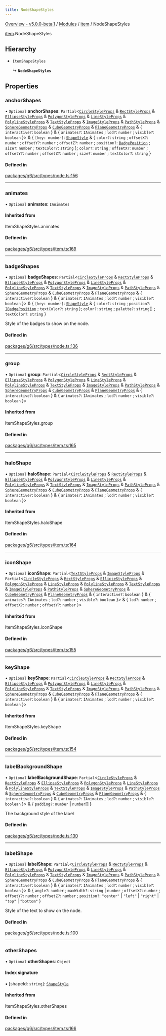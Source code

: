 ```yaml
---
title: NodeShapeStyles
---
```


[Overview - v5.0.0-beta.1](../../README.en.md) / [Modules](../../modules.en.md) / [item](../../modules/item.en.md) / NodeShapeStyles

[item](../../modules/item.en.md).NodeShapeStyles

## Hierarchy

- `ItemShapeStyles`

  ↳ **`NodeShapeStyles`**

## Properties

### anchorShapes

• `Optional` **anchorShapes**: `Partial`<[`CircleStyleProps`](CircleStyleProps.en.md) & [`RectStyleProps`](RectStyleProps.en.md) & [`EllipseStyleProps`](EllipseStyleProps.en.md) & [`PolygonStyleProps`](PolygonStyleProps.en.md) & [`LineStyleProps`](LineStyleProps.en.md) & [`PolylineStyleProps`](PolylineStyleProps.en.md) & [`TextStyleProps`](TextStyleProps.en.md) & [`ImageStyleProps`](ImageStyleProps.en.md) & [`PathStyleProps`](PathStyleProps.en.md) & [`SphereGeometryProps`](SphereGeometryProps.en.md) & [`CubeGeometryProps`](CubeGeometryProps.en.md) & [`PlaneGeometryProps`](PlaneGeometryProps.en.md) & { `interactive?`: `boolean`  } & { `animates?`: `IAnimates` ; `lod?`: `number` ; `visible?`: `boolean`  }\> & { `[key: number]`: [`ShapeStyle`](../../modules/item.en.md#shapestyle) & { `color?`: `string` ; `offsetX?`: `number` ; `offsetY?`: `number` ; `offsetZ?`: `number` ; `position?`: [`BadgePosition`](../../enums/item/BadgePosition.en.md) ; `size?`: `number` ; `textColor?`: `string`  }; `color?`: `string` ; `offsetX?`: `number` ; `offsetY?`: `number` ; `offsetZ?`: `number` ; `size?`: `number` ; `textColor?`: `string`  }

#### Defined in

[packages/g6/src/types/node.ts:156](https://github.com/antvis/G6/blob/61e525e59b/packages/g6/src/types/node.ts#L156)

___

### animates

• `Optional` **animates**: `IAnimates`

#### Inherited from

ItemShapeStyles.animates

#### Defined in

[packages/g6/src/types/item.ts:169](https://github.com/antvis/G6/blob/61e525e59b/packages/g6/src/types/item.ts#L169)

___

### badgeShapes

• `Optional` **badgeShapes**: `Partial`<[`CircleStyleProps`](CircleStyleProps.en.md) & [`RectStyleProps`](RectStyleProps.en.md) & [`EllipseStyleProps`](EllipseStyleProps.en.md) & [`PolygonStyleProps`](PolygonStyleProps.en.md) & [`LineStyleProps`](LineStyleProps.en.md) & [`PolylineStyleProps`](PolylineStyleProps.en.md) & [`TextStyleProps`](TextStyleProps.en.md) & [`ImageStyleProps`](ImageStyleProps.en.md) & [`PathStyleProps`](PathStyleProps.en.md) & [`SphereGeometryProps`](SphereGeometryProps.en.md) & [`CubeGeometryProps`](CubeGeometryProps.en.md) & [`PlaneGeometryProps`](PlaneGeometryProps.en.md) & { `interactive?`: `boolean`  } & { `animates?`: `IAnimates` ; `lod?`: `number` ; `visible?`: `boolean`  }\> & { `[key: number]`: [`ShapeStyle`](../../modules/item.en.md#shapestyle) & { `color?`: `string` ; `position?`: [`IBadgePosition`](../../modules/item.en.md#ibadgeposition) ; `textColor?`: `string`  }; `color?`: `string` ; `palette?`: `string`[] ; `textColor?`: `string`  }

Style of the badges to show on the node.

#### Defined in

[packages/g6/src/types/node.ts:136](https://github.com/antvis/G6/blob/61e525e59b/packages/g6/src/types/node.ts#L136)

___

### group

• `Optional` **group**: `Partial`<[`CircleStyleProps`](CircleStyleProps.en.md) & [`RectStyleProps`](RectStyleProps.en.md) & [`EllipseStyleProps`](EllipseStyleProps.en.md) & [`PolygonStyleProps`](PolygonStyleProps.en.md) & [`LineStyleProps`](LineStyleProps.en.md) & [`PolylineStyleProps`](PolylineStyleProps.en.md) & [`TextStyleProps`](TextStyleProps.en.md) & [`ImageStyleProps`](ImageStyleProps.en.md) & [`PathStyleProps`](PathStyleProps.en.md) & [`SphereGeometryProps`](SphereGeometryProps.en.md) & [`CubeGeometryProps`](CubeGeometryProps.en.md) & [`PlaneGeometryProps`](PlaneGeometryProps.en.md) & { `interactive?`: `boolean`  } & { `animates?`: `IAnimates` ; `lod?`: `number` ; `visible?`: `boolean`  }\>

#### Inherited from

ItemShapeStyles.group

#### Defined in

[packages/g6/src/types/item.ts:165](https://github.com/antvis/G6/blob/61e525e59b/packages/g6/src/types/item.ts#L165)

___

### haloShape

• `Optional` **haloShape**: `Partial`<[`CircleStyleProps`](CircleStyleProps.en.md) & [`RectStyleProps`](RectStyleProps.en.md) & [`EllipseStyleProps`](EllipseStyleProps.en.md) & [`PolygonStyleProps`](PolygonStyleProps.en.md) & [`LineStyleProps`](LineStyleProps.en.md) & [`PolylineStyleProps`](PolylineStyleProps.en.md) & [`TextStyleProps`](TextStyleProps.en.md) & [`ImageStyleProps`](ImageStyleProps.en.md) & [`PathStyleProps`](PathStyleProps.en.md) & [`SphereGeometryProps`](SphereGeometryProps.en.md) & [`CubeGeometryProps`](CubeGeometryProps.en.md) & [`PlaneGeometryProps`](PlaneGeometryProps.en.md) & { `interactive?`: `boolean`  } & { `animates?`: `IAnimates` ; `lod?`: `number` ; `visible?`: `boolean`  }\>

#### Inherited from

ItemShapeStyles.haloShape

#### Defined in

[packages/g6/src/types/item.ts:164](https://github.com/antvis/G6/blob/61e525e59b/packages/g6/src/types/item.ts#L164)

___

### iconShape

• `Optional` **iconShape**: `Partial`<[`TextStyleProps`](TextStyleProps.en.md) & [`ImageStyleProps`](ImageStyleProps.en.md) & `Partial`<[`CircleStyleProps`](CircleStyleProps.en.md) & [`RectStyleProps`](RectStyleProps.en.md) & [`EllipseStyleProps`](EllipseStyleProps.en.md) & [`PolygonStyleProps`](PolygonStyleProps.en.md) & [`LineStyleProps`](LineStyleProps.en.md) & [`PolylineStyleProps`](PolylineStyleProps.en.md) & [`TextStyleProps`](TextStyleProps.en.md) & [`ImageStyleProps`](ImageStyleProps.en.md) & [`PathStyleProps`](PathStyleProps.en.md) & [`SphereGeometryProps`](SphereGeometryProps.en.md) & [`CubeGeometryProps`](CubeGeometryProps.en.md) & [`PlaneGeometryProps`](PlaneGeometryProps.en.md) & { `interactive?`: `boolean`  } & { `animates?`: `IAnimates` ; `lod?`: `number` ; `visible?`: `boolean`  }\> & { `lod?`: `number` ; `offsetX?`: `number` ; `offsetY?`: `number`  }\>

#### Inherited from

ItemShapeStyles.iconShape

#### Defined in

[packages/g6/src/types/item.ts:155](https://github.com/antvis/G6/blob/61e525e59b/packages/g6/src/types/item.ts#L155)

___

### keyShape

• `Optional` **keyShape**: `Partial`<[`CircleStyleProps`](CircleStyleProps.en.md) & [`RectStyleProps`](RectStyleProps.en.md) & [`EllipseStyleProps`](EllipseStyleProps.en.md) & [`PolygonStyleProps`](PolygonStyleProps.en.md) & [`LineStyleProps`](LineStyleProps.en.md) & [`PolylineStyleProps`](PolylineStyleProps.en.md) & [`TextStyleProps`](TextStyleProps.en.md) & [`ImageStyleProps`](ImageStyleProps.en.md) & [`PathStyleProps`](PathStyleProps.en.md) & [`SphereGeometryProps`](SphereGeometryProps.en.md) & [`CubeGeometryProps`](CubeGeometryProps.en.md) & [`PlaneGeometryProps`](PlaneGeometryProps.en.md) & { `interactive?`: `boolean`  } & { `animates?`: `IAnimates` ; `lod?`: `number` ; `visible?`: `boolean`  }\>

#### Inherited from

ItemShapeStyles.keyShape

#### Defined in

[packages/g6/src/types/item.ts:154](https://github.com/antvis/G6/blob/61e525e59b/packages/g6/src/types/item.ts#L154)

___

### labelBackgroundShape

• `Optional` **labelBackgroundShape**: `Partial`<[`CircleStyleProps`](CircleStyleProps.en.md) & [`RectStyleProps`](RectStyleProps.en.md) & [`EllipseStyleProps`](EllipseStyleProps.en.md) & [`PolygonStyleProps`](PolygonStyleProps.en.md) & [`LineStyleProps`](LineStyleProps.en.md) & [`PolylineStyleProps`](PolylineStyleProps.en.md) & [`TextStyleProps`](TextStyleProps.en.md) & [`ImageStyleProps`](ImageStyleProps.en.md) & [`PathStyleProps`](PathStyleProps.en.md) & [`SphereGeometryProps`](SphereGeometryProps.en.md) & [`CubeGeometryProps`](CubeGeometryProps.en.md) & [`PlaneGeometryProps`](PlaneGeometryProps.en.md) & { `interactive?`: `boolean`  } & { `animates?`: `IAnimates` ; `lod?`: `number` ; `visible?`: `boolean`  }\> & { `padding?`: `number` \| `number`[]  }

The background style of the label

#### Defined in

[packages/g6/src/types/node.ts:130](https://github.com/antvis/G6/blob/61e525e59b/packages/g6/src/types/node.ts#L130)

___

### labelShape

• `Optional` **labelShape**: `Partial`<[`CircleStyleProps`](CircleStyleProps.en.md) & [`RectStyleProps`](RectStyleProps.en.md) & [`EllipseStyleProps`](EllipseStyleProps.en.md) & [`PolygonStyleProps`](PolygonStyleProps.en.md) & [`LineStyleProps`](LineStyleProps.en.md) & [`PolylineStyleProps`](PolylineStyleProps.en.md) & [`TextStyleProps`](TextStyleProps.en.md) & [`ImageStyleProps`](ImageStyleProps.en.md) & [`PathStyleProps`](PathStyleProps.en.md) & [`SphereGeometryProps`](SphereGeometryProps.en.md) & [`CubeGeometryProps`](CubeGeometryProps.en.md) & [`PlaneGeometryProps`](PlaneGeometryProps.en.md) & { `interactive?`: `boolean`  } & { `animates?`: `IAnimates` ; `lod?`: `number` ; `visible?`: `boolean`  }\> & { `angle?`: `number` ; `maxWidth?`: `string` \| `number` ; `offsetX?`: `number` ; `offsetY?`: `number` ; `offsetZ?`: `number` ; `position?`: ``"center"`` \| ``"left"`` \| ``"right"`` \| ``"top"`` \| ``"bottom"``  }

Style of the text to show on the node.

#### Defined in

[packages/g6/src/types/node.ts:100](https://github.com/antvis/G6/blob/61e525e59b/packages/g6/src/types/node.ts#L100)

___

### otherShapes

• `Optional` **otherShapes**: `Object`

#### Index signature

▪ [shapeId: `string`]: [`ShapeStyle`](../../modules/item.en.md#shapestyle)

#### Inherited from

ItemShapeStyles.otherShapes

#### Defined in

[packages/g6/src/types/item.ts:166](https://github.com/antvis/G6/blob/61e525e59b/packages/g6/src/types/item.ts#L166)
